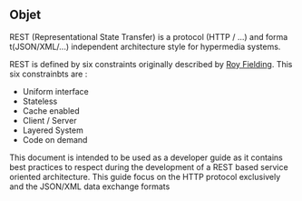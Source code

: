 
## Objet


REST (Representational State Transfer) is a protocol (HTTP / ...) and forma t(JSON/XML/...) independent architecture style for hypermedia systems.

REST is defined by six constraints originally described by [Roy Fielding](https://www.ics.uci.edu/~fielding/pubs/dissertation/fielding_dissertation.pdf). This six constrainbts are :
-  Uniform interface
-  Stateless
-  Cache enabled
-  Client / Server
-  Layered System
-  Code on demand

This document is intended to be used as a developer guide as it contains best practices to respect during the development of a REST based service oriented architecture. This guide focus on the HTTP protocol exclusively and the JSON/XML data exchange formats


